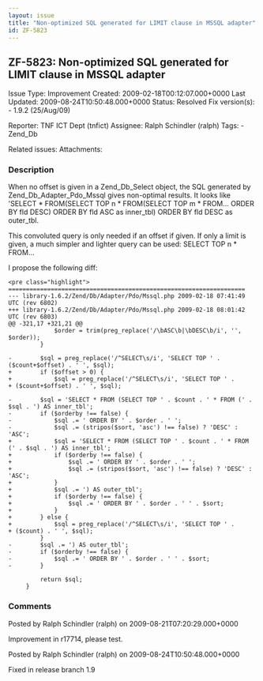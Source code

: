 ```yaml
---
layout: issue
title: "Non-optimized SQL generated for LIMIT clause in MSSQL adapter"
id: ZF-5823
---
```


ZF-5823: Non-optimized SQL generated for LIMIT clause in MSSQL adapter
----------------------------------------------------------------------

 Issue Type: Improvement Created: 2009-02-18T00:12:07.000+0000 Last Updated: 2009-08-24T10:50:48.000+0000 Status: Resolved Fix version(s): - 1.9.2 (25/Aug/09)
 
 Reporter:  TNF ICT Dept (tnfict)  Assignee:  Ralph Schindler (ralph)  Tags: - Zend\_Db
 
 Related issues: 
 Attachments: 
### Description

When no offset is given in a Zend\_Db\_Select object, the SQL generated by Zend\_Db\_Adapter\_Pdo\_Mssql gives non-optimal results. It looks like 'SELECT \* FROM(SELECT TOP n \* FROM(SELECT TOP m \* FROM... ORDER BY fld DESC) ORDER BY fld ASC as inner\_tbl) ORDER BY fld DESC as outer\_tbl.

This convoluted query is only needed if an offset if given. If only a limit is given, a much simpler and lighter query can be used: SELECT TOP n \* FROM...

I propose the following diff:

 
    <pre class="highlight">
    ===================================================================
    --- library-1.6.2/Zend/Db/Adapter/Pdo/Mssql.php 2009-02-18 07:41:49 UTC (rev 6802)
    +++ library-1.6.2/Zend/Db/Adapter/Pdo/Mssql.php 2009-02-18 08:01:42 UTC (rev 6803)
    @@ -321,17 +321,21 @@
                 $order = trim(preg_replace('/\bASC\b|\bDESC\b/i', '', $order));
             }
    
    -        $sql = preg_replace('/^SELECT\s/i', 'SELECT TOP ' . ($count+$offset) . ' ', $sql);
    +        if ($offset > 0) {
    +            $sql = preg_replace('/^SELECT\s/i', 'SELECT TOP ' . 
    + ($count+$offset) . ' ', $sql);
    
    -        $sql = 'SELECT * FROM (SELECT TOP ' . $count . ' * FROM (' . $sql . ') AS inner_tbl';
    -        if ($orderby !== false) {
    -            $sql .= ' ORDER BY ' . $order . ' ';
    -            $sql .= (stripos($sort, 'asc') !== false) ? 'DESC' : 'ASC';
    +            $sql = 'SELECT * FROM (SELECT TOP ' . $count . ' * FROM (' . $sql . ') AS inner_tbl';
    +            if ($orderby !== false) {
    +                $sql .= ' ORDER BY ' . $order . ' ';
    +                $sql .= (stripos($sort, 'asc') !== false) ? 'DESC' : 'ASC';
    +            }
    +            $sql .= ') AS outer_tbl';
    +            if ($orderby !== false) {
    +                $sql .= ' ORDER BY ' . $order . ' ' . $sort;
    +            }
    +        } else {
    +            $sql = preg_replace('/^SELECT\s/i', 'SELECT TOP ' . 
    + ($count) . ' ', $sql);
             }
    -        $sql .= ') AS outer_tbl';
    -        if ($orderby !== false) {
    -            $sql .= ' ORDER BY ' . $order . ' ' . $sort;
    -        }
    
             return $sql;
         }
    


 

 

### Comments

Posted by Ralph Schindler (ralph) on 2009-08-21T07:20:29.000+0000

Improvement in r17714, please test.

 

 

Posted by Ralph Schindler (ralph) on 2009-08-24T10:50:48.000+0000

Fixed in release branch 1.9

 

 